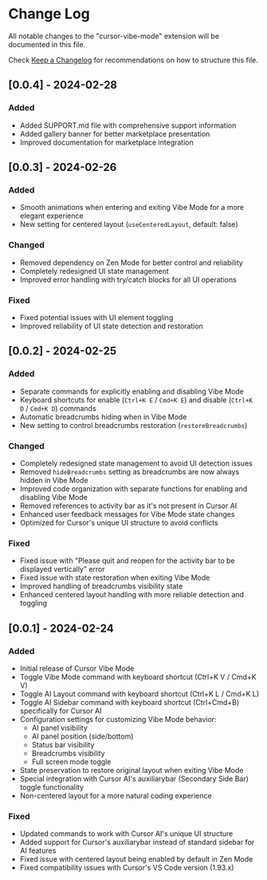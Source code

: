 # Change Log

All notable changes to the "cursor-vibe-mode" extension will be documented in this file.

Check [Keep a Changelog](http://keepachangelog.com/) for recommendations on how to structure this file.

## [0.0.4] - 2024-02-28

### Added
- Added SUPPORT.md file with comprehensive support information
- Added gallery banner for better marketplace presentation
- Improved documentation for marketplace integration

## [0.0.3] - 2024-02-26

### Added
- Smooth animations when entering and exiting Vibe Mode for a more elegant experience
- New setting for centered layout (`useCenteredLayout`, default: false)

### Changed
- Removed dependency on Zen Mode for better control and reliability
- Completely redesigned UI state management
- Improved error handling with try/catch blocks for all UI operations

### Fixed
- Fixed potential issues with UI element toggling
- Improved reliability of UI state detection and restoration

## [0.0.2] - 2024-02-25

### Added
- Separate commands for explicitly enabling and disabling Vibe Mode
- Keyboard shortcuts for enable (`Ctrl+K E` / `Cmd+K E`) and disable (`Ctrl+K D` / `Cmd+K D`) commands
- Automatic breadcrumbs hiding when in Vibe Mode
- New setting to control breadcrumbs restoration (`restoreBreadcrumbs`)

### Changed
- Completely redesigned state management to avoid UI detection issues
- Removed `hideBreadcrumbs` setting as breadcrumbs are now always hidden in Vibe Mode
- Improved code organization with separate functions for enabling and disabling Vibe Mode
- Removed references to activity bar as it's not present in Cursor AI
- Enhanced user feedback messages for Vibe Mode state changes
- Optimized for Cursor's unique UI structure to avoid conflicts

### Fixed
- Fixed issue with "Please quit and reopen for the activity bar to be displayed vertically" error
- Fixed issue with state restoration when exiting Vibe Mode
- Improved handling of breadcrumbs visibility state
- Enhanced centered layout handling with more reliable detection and toggling

## [0.0.1] - 2024-02-24

### Added
- Initial release of Cursor Vibe Mode
- Toggle Vibe Mode command with keyboard shortcut (Ctrl+K V / Cmd+K V)
- Toggle AI Layout command with keyboard shortcut (Ctrl+K L / Cmd+K L)
- Toggle AI Sidebar command with keyboard shortcut (Ctrl+Cmd+B) specifically for Cursor AI
- Configuration settings for customizing Vibe Mode behavior:
  - AI panel visibility
  - AI panel position (side/bottom)
  - Status bar visibility
  - Breadcrumbs visibility
  - Full screen mode toggle
- State preservation to restore original layout when exiting Vibe Mode
- Special integration with Cursor AI's auxiliarybar (Secondary Side Bar) toggle functionality
- Non-centered layout for a more natural coding experience

### Fixed
- Updated commands to work with Cursor AI's unique UI structure
- Added support for Cursor's auxiliarybar instead of standard sidebar for AI features
- Fixed issue with centered layout being enabled by default in Zen Mode
- Fixed compatibility issues with Cursor's VS Code version (1.93.x)
